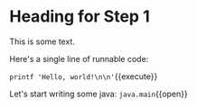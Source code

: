 # Heading for Step 1

This is some text.

Here's a single line of runnable code:

`printf 'Hello, world!\n\n'`{{execute}}

Let's start writing some java: `java.main`{{open}}
